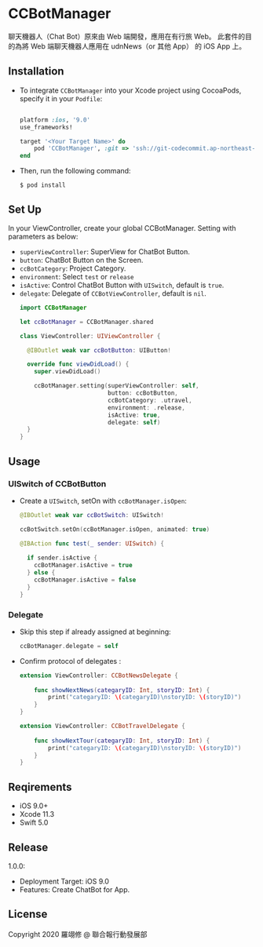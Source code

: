 # CCBotManager
聊天機器人（Chat Bot）原來由 Web 端開發，應用在有行旅 Web。
此套件的目的為將 Web 端聊天機器人應用在 udnNews（or 其他 App） 的 iOS App 上。


## Installation
- To integrate `CCBotManager` into your Xcode project using CocoaPods, specify it in your `Podfile`:
    ```ruby

    platform :ios, '9.0'
    use_frameworks!

    target '<Your Target Name>' do
        pod 'CCBotManager', :git => 'ssh://git-codecommit.ap-northeast-1.amazonaws.com/v1/repos/ios_lib_TTSManager', :tag => '版本號'
    end
    ```
- Then, run the following command:
    ```
    $ pod install
    ```


## Set Up
In your ViewController, create your global CCBotManager.
Setting with parameters as below:
- `superViewController`: SuperView for ChatBot Button.
- `button`: ChatBot Button on the Screen.
- `ccBotCategory`: Project Category.
- `environment`: Select `test` or `release`
- `isActive`: Control ChatBot Button with `UISwitch`, default is `true`.
- `delegate`: Delegate of `CCBotViewController`, default is `nil`.
    ```swift
    import CCBotManager

    let ccBotManager = CCBotManager.shared

    class ViewController: UIViewController {

      @IBOutlet weak var ccBotButton: UIButton!

      override func viewDidLoad() {
        super.viewDidLoad()

        ccBotManager.setting(superViewController: self,
                             button: ccBotButton,
                             ccBotCategory: .utravel,
                             environment: .release,
                             isActive: true,
                             delegate: self)
      }
    }
    ```


## Usage
### UISwitch of CCBotButton

- Create a `UISwitch`, setOn with `ccBotManager.isOpen`:
    ```swift
    @IBOutlet weak var ccBotSwitch: UISwitch!

    ccBotSwitch.setOn(ccBotManager.isOpen, animated: true)

    @IBAction func test(_ sender: UISwitch) {
        
      if sender.isActive {
        ccBotManager.isActive = true
      } else {
        ccBotManager.isActive = false
      }
    }
    ```

### Delegate
- Skip this step if already assigned at beginning:
    ```swift
    ccBotManager.delegate = self

    ```
- Confirm protocol of delegates :
    ```swift
    extension ViewController: CCBotNewsDelegate {
        
        func showNextNews(categaryID: Int, storyID: Int) {
            print("categaryID: \(categaryID)\nstoryID: \(storyID)")
        }
    }

    extension ViewController: CCBotTravelDelegate {
        
        func showNextTour(categaryID: Int, storyID: Int) {
            print("categaryID: \(categaryID)\nstoryID: \(storyID)")
        }
    }
    ```
    

## Reqirements
- iOS 9.0+
- Xcode 11.3
- Swift 5.0


## Release
1.0.0:
- Deployment Target: iOS 9.0
- Features: Create ChatBot for App.


## License
Copyright 2020 羅翊修 @ 聯合報行動發展部
